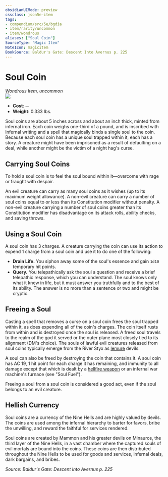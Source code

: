 ```yaml
---
obsidianUIMode: preview
cssclass: json5e-item
tags:
- compendium/src/5e/bgdia
- item/rarity/uncommon
- item/wondrous
aliases: ["Soul Coin"]
SourceType: "Magic Item"
NoteIcon: magicitem
BookSource: Baldur's Gate: Descent Into Avernus p. 225
---
```

# Soul Coin
*Wondrous Item, uncommon*  
![](/2-Mechanics/CLI/items/img/soul-coin.webp#right)  

- **Cost**: ⏤
- **Weight**: 0.333 lbs.

Soul coins are about 5 inches across and about an inch thick, minted from infernal iron. Each coin weighs one-third of a pound, and is inscribed with Infernal writing and a spell that magically binds a single soul to the coin. Because each soul coin has a unique soul trapped within it, each has a story. A creature might have been imprisoned as a result of defaulting on a deal, while another might be the victim of a night hag's curse.

## Carrying Soul Coins

To hold a soul coin is to feel the soul bound within it—overcome with rage or fraught with despair.

An evil creature can carry as many soul coins as it wishes (up to its maximum weight allowance). A non-evil creature can carry a number of soul coins equal to or less than its Constitution modifier without penalty. A non-evil creature carrying a number of soul coins greater than its Constitution modifier has disadvantage on its attack rolls, ability checks, and saving throws.

## Using a Soul Coin

A soul coin has 3 charges. A creature carrying the coin can use its action to expend 1 charge from a soul coin and use it to do one of the following:

- **Drain Life.** You siphon away some of the soul's essence and gain `1d10` temporary hit points.  
- **Query.** You telepathically ask the soul a question and receive a brief telepathic response, which you can understand. The soul knows only what it knew in life, but it must answer you truthfully and to the best of its ability. The answer is no more than a sentence or two and might be cryptic.  

## Freeing a Soul

Casting a spell that removes a curse on a soul coin frees the soul trapped within it, as does expending all of the coin's charges. The coin itself rusts from within and is destroyed once the soul is released. A freed soul travels to the realm of the god it served or the outer plane most closely tied to its alignment (DM's choice). The souls of lawful evil creatures released from soul coins typically emerge from the River Styx as [lemure](/2-Mechanics/CLI/bestiary/fiend/lemure.md) devils.

A soul can also be freed by destroying the coin that contains it. A soul coin has AC 19, 1 hit point for each charge it has remaining, and immunity to all damage except that which is dealt by a [hellfire weapon](/2-Mechanics/CLI/items/hellfire-weapon-bgdia.md) or an infernal war machine's furnace (see "Soul Fuel").

Freeing a soul from a soul coin is considered a good act, even if the soul belongs to an evil creature.

## Hellish Currency

Soul coins are a currency of the Nine Hells and are highly valued by devils. The coins are used among the infernal hierarchy to barter for favors, bribe the unwilling, and reward the faithful for services rendered.

Soul coins are created by Mammon and his greater devils on Minauros, the third layer of the Nine Hells, in a vast chamber where the captured souls of evil mortals are bound into the coins. These coins are then distributed throughout the Nine Hells to be used for goods and services, infernal deals, dark bargains, and bribes.

*Source: Baldur's Gate: Descent Into Avernus p. 225*